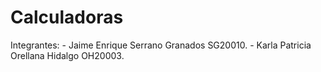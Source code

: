 # Calculadoras

Integrantes:
    - Jaime Enrique Serrano Granados SG20010.
    - Karla Patricia Orellana Hidalgo OH20003.

